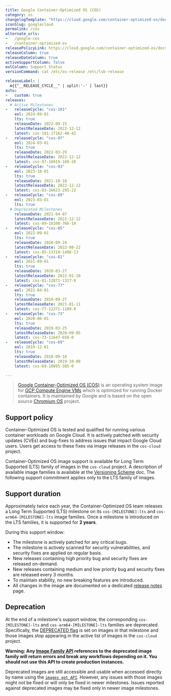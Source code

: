 ```yaml
---
title: Google Container-Optimized OS (COS)
category: os
changelogTemplate: "https://cloud.google.com/container-optimized-os/docs/release-notes/m{{'__RELEASE_CYCLE__'|split:'-'|last}}"
iconSlug: googlecloud
permalink: /cos
alternate_urls:
-   /google-cos
-   /container-optimized-os
releasePolicyLink: https://cloud.google.com/container-optimized-os/docs/resources/support-policy
releaseColumn: true
releaseDateColumn: true
activeSupportColumn: false
eolColumn: Support Status
versionCommand: cat /etc/os-release /etc/lsb-release

releaseLabel: |
  m{{"__RELEASE_CYCLE__" | split:'-' | last}}
auto:
-   custom: true
releases:
  # Active Milestones
-   releaseCycle: "cos-101"
    eol: 2024-09-01
    lts: true
    releaseDate: 2022-09-15
    latestReleaseDate: 2022-12-12
    latest: cos-101-17162-40-42
-   releaseCycle: "cos-97"
    eol: 2024-03-01
    lts: true
    releaseDate: 2022-03-29
    latestReleaseDate: 2022-12-12
    latest: cos-97-16919-189-20
-   releaseCycle: "cos-93"
    eol: 2023-10-01
    lts: true
    releaseDate: 2021-10-18
    latestReleaseDate: 2022-12-12
    latest: cos-93-16623-295-22
-   releaseCycle: "cos-89"
    eol: 2023-03-01
    lts: true
  # Deprecated Milestones
    releaseDate: 2021-04-07
    latestReleaseDate: 2022-12-12
    latest: cos-89-16108-766-19
-   releaseCycle: "cos-85"
    eol: 2022-09-01
    lts: true
    releaseDate: 2020-09-24
    latestReleaseDate: 2022-08-22
    latest: cos-85-13310-1498-13
-   releaseCycle: "cos-81"
    eol: 2021-09-01
    lts: true
    releaseDate: 2020-03-27
    latestReleaseDate: 2022-01-10
    latest: cos-81-12871-1317-8
-   releaseCycle: "cos-77"
    eol: 2021-04-01
    lts: true
    releaseDate: 2019-09-27
    latestReleaseDate: 2021-01-11
    latest: cos-77-12371-1109-0
-   releaseCycle: "cos-73"
    eol: 2020-06-01
    lts: true
    releaseDate: 2019-03-25
    latestReleaseDate: 2020-09-05
    latest: cos-73-11647-656-0
-   releaseCycle: "cos-69"
    eol: 2019-12-01
    lts: true
    releaseDate: 2018-09-18
    latestReleaseDate: 2019-10-08
    latest: cos-69-10895-385-0

---
```


> [Google Container-Optimized OS (COS)](https://cloud.google.com/container-optimized-os/docs/concepts/features-and-benefits) is an operating system image for [GCP Compute Engine VMs](https://cloud.google.com/compute) which is optimized for running Docker containers. It is maintained by Google and is based on the open source [Chromium OS](https://www.chromium.org/chromium-os) project.

## Support policy

Container-Optimized OS is tested and qualified for running various container workloads on Google Cloud. It is actively patched with security updates (CVEs) and bug-fixes to address issues that impact Google Cloud users. Users get access to these fixes via image releases in the `cos-cloud` project.

Container-Optimized OS image support is available for Long Term Supported (LTS) family of images in the `cos-cloud` project. A description of available image families is available at the [Versioning Scheme](https://cloud.google.com/container-optimized-os/docs/concepts/versioning#image_families) doc. The following support commitment applies only to the LTS family of images.

## Support duration

Approximately twice each year, the Container-Optimized OS team releases a Long Term Supported (LTS) milestone on its `cos-[MILESTONE]-lts` and `cos-arm64-[MILESTONE]-lts` image families. Once a milestone is introduced on the LTS families, it is supported for **2 years**.

During this support window:

* The milestone is actively patched for any critical bugs.
* The milestone is actively scanned for security vulnerabilities, and security fixes are applied on regular basis.
* New releases containing high priority bug and security fixes are released on-demand.
* New releases containing medium and low priority bug and security fixes are released every 3 months.
* To maintain stability, no new breaking features are introduced.
* All changes in the image are documented on a dedicated [release notes](https://cloud.google.com/container-optimized-os/docs/release-notes) page.

## Deprecation

At the end of a milestone's support window, the corresponding `cos-[MILESTONE]-lts` and `cos-arm64-[MILESTONE]-lts` families are deprecated. Specifically, the [DEPRECATED flag](https://cloud.google.com/compute/docs/reference/rest/v1/images/deprecate) is set on images in that milestone and those images stop appearing in the active list of images in the `cos-cloud` project.

**Warning: Any [Image Family API](https://cloud.google.com/compute/docs/reference/rest/v1/images/getFromFamily) references to the deprecated image family will return errors and break any workflows depending on it. You should not use this API to create production instances.**

Deprecated images are still accessible and usable when accessed directly by name using the [`images get API`](https://cloud.google.com/compute/docs/reference/rest/v1/images/get). However, any issues with those images might not be fixed or will only be fixed in newer milestones. Issues reported against deprecated images may be fixed only in newer image milestones.
